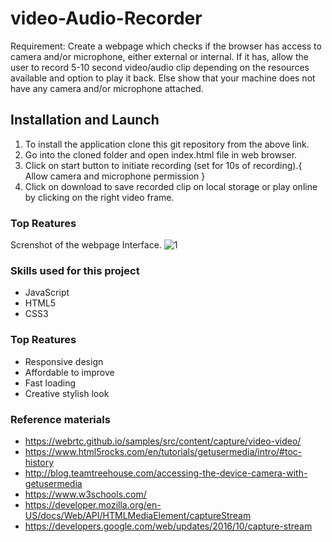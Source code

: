 # video-Audio-Recorder
Requirement: Create a webpage which checks if the browser has access to camera and/or microphone, either external or internal. If it has, allow the user to record 5-10 second video/audio clip depending on the resources available and option to play it back. Else show that your machine does not have any camera and/or microphone attached.

## Installation and Launch

1. To install the application clone this git repository from the above link.
2. Go into the cloned folder and open index.html file in web browser.
3. Click on start button to initiate recording (set for 10s of recording).{ Allow camera and microphone permission }
4. Click on download to save recorded clip on local storage or play online by clicking on the right video frame.


### Top Reatures 
Screnshot of the webpage Interface.
![1](https://user-images.githubusercontent.com/20582834/45315718-b7c6b980-b552-11e8-81f2-891ce5843db5.png)


### Skills used for this project
- JavaScript
- HTML5
- CSS3

### Top Reatures 
- Responsive design
- Affordable to improve
- Fast loading
- Creative stylish look


### Reference materials
- https://webrtc.github.io/samples/src/content/capture/video-video/
- https://www.html5rocks.com/en/tutorials/getusermedia/intro/#toc-history
- http://blog.teamtreehouse.com/accessing-the-device-camera-with-getusermedia
- https://www.w3schools.com/
- https://developer.mozilla.org/en-US/docs/Web/API/HTMLMediaElement/captureStream
- https://developers.google.com/web/updates/2016/10/capture-stream
